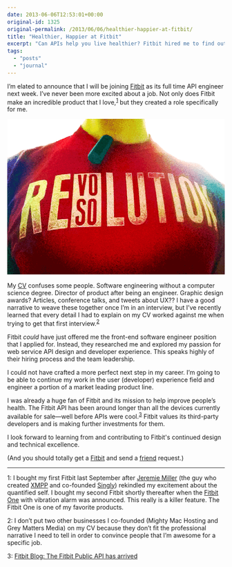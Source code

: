 ```yaml
---
date: 2013-06-06T12:53:01+00:00
original-id: 1325
original-permalink: /2013/06/06/healthier-happier-at-fitbit/
title: "Healthier, Happier at Fitbit"
excerpt: "Can APIs help you live healthier? Fitbit hired me to find out."
tags:
  - "posts"
  - "journal"
---
```


I’m elated to announce that I will be joining [Fitbit](https://www.fitbit.com/) as its full time API engineer next week. I’ve never been more excited about a job. Not only does Fitbit make an incredible product that I love,<sup><a href="#footnote-1">1</a></sup> but they created a role specifically for me.

<img src="re-sovo-lution-at-fitbit.png" alt="Fitbit Revolution" width="640" height="360">

My [CV](https://www.linkedin.com/in/jeremiah-x-lee/) confuses some people. Software engineering without a computer science degree. Director of product after being an engineer. Graphic design awards? Articles, conference talks, and tweets about UX?? I have a good narrative to weave these together once I’m in an interview, but I&#8217;ve recently learned that every detail I had to explain on my CV worked against me when trying to get that first interview.<sup><a href="#footnote-2">2</a></sup>

Fitbit _could_ have just offered me the front-end software engineer position that I applied for. Instead, they researched me and explored my passion for web service API design and developer experience. This speaks highly of their hiring process and the team leadership.

I could not have crafted a more perfect next step in my career. I’m going to be able to continue my work in the user (developer) experience field and engineer a portion of a market leading product line.

I was already a huge fan of Fitbit and its mission to help improve people’s health. The Fitbit API has been around longer than all the devices currently available for sale—well before APIs were cool.<sup><a href="#footnote-3">3</a></sup> Fitbit values its third-party developers and is making further investments for them.

I look forward to learning from and contributing to Fitbit's continued design and technical excellence.

(And you should totally get a [Fitbit](https://www.fitbit.com/?ref=JeremiahLee) and send a [friend](https://www.fitbit.com/user/23RJ9B) request.)

* * *

<p id="footnote-1">
  1: I bought my first Fitbit last September after <a href="http://jeremie.com/?ref=JeremiahLee">Jeremie Miller</a> (the guy who created <a href="http://xmpp.org/">XMPP</a> and co-founded <a href="https://singly.com/">Singly</a>) rekindled my excitement about the quantified self. I bought my second Fitbit shortly thereafter when the <a href="https://www.amazon.com/gp/product/B0095PZHPE/ref=as_li_qf_sp_asin_il_tl?ie=UTF8&#038;camp=1789&#038;creative=9325&#038;creativeASIN=B0095PZHPE&#038;linkCode=as2&#038;tag=jeremiahlee-20">Fitbit One</a> with vibration alarm was announced. This really is a killer feature. The Fitbit One is one of my favorite products.
</p>

<p id="footnote-2">
  2: I don’t put two other businesses I co-founded (Mighty Mac Hosting and Grey Matters Media) on my CV because they don’t fit the professional narrative I need to tell in order to convince people that I’m awesome for a specific job.
</p>

<p id="footnote-3">
  3: <a href="https://blog.fitbit.com/?p=325">Fitbit Blog: The Fitbit Public API has arrived</a>
</p>

